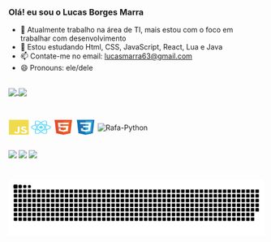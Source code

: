 ### Olá! eu sou o Lucas Borges Marra

- 🔭 Atualmente trabalho na área de TI, mais estou com o foco em trabalhar com desenvolvimento
- 🌱 Estou estudando Html, CSS, JavaScript, React, Lua e Java
- 📫 Contate-me no email: lucasmarra63@gmail.com
- 😄 Pronouns: ele/dele

##

<div>
  <a href="https://github.com/LucasBM4rra">
    <img height=173 align="center" src="https://github-readme-stats.vercel.app/api?username=LucasBM4rra&show_icons=true&theme=highcontrast" />
  </a>
  <a href="https://github.com/LucasBM4rra">
    <img height=173 align="center" src="https://github-readme-stats.vercel.app/api/top-langs?username=LucasBM4rra&layout=compact&card_width=320&theme=highcontrast&langs_count=20" />
  </a> 
</div>

##

<div style="display: inline_block"><br>
  <img align="center" alt="Rafa-Js" height="30" width="40" src="https://raw.githubusercontent.com/devicons/devicon/master/icons/javascript/javascript-plain.svg">
  <img align="center" alt="Rafa-React" height="30" width="40" src="https://raw.githubusercontent.com/devicons/devicon/master/icons/react/react-original.svg">
  <img align="center" alt="Rafa-HTML" height="30" width="40" src="https://raw.githubusercontent.com/devicons/devicon/master/icons/html5/html5-original.svg">
  <img align="center" alt="Rafa-CSS" height="30" width="40" src="https://raw.githubusercontent.com/devicons/devicon/master/icons/css3/css3-original.svg">
  <img align="center" alt="Rafa-Python" height="30" width="40" src="https://cdn.jsdelivr.net/gh/devicons/devicon@latest/icons/lua/lua-original.svg">
</div>

  ##

<div> 
  <a href="https://www.instagram.com/lucas_borges1514/" target="_blank"><img src="https://img.shields.io/badge/-Instagram-%23E4405F?style=for-the-badge&logo=instagram&logoColor=white" target="_blank"></a>
  <a href = "lucasmarra63@gmail.com"><img src="https://img.shields.io/badge/-Gmail-%23333?style=for-the-badge&logo=gmail&logoColor=white" target="_blank"></a>
  <a href="https://www.linkedin.com/in/lucasborges1315/" target="_blank"><img src="https://img.shields.io/badge/-LinkedIn-%230077B5?style=for-the-badge&logo=linkedin&logoColor=white" target="_blank"></a> 
  
</div>

#

<div>
 <picture>
  <source media="(prefers-color-scheme: dark)" srcset="https://raw.githubusercontent.com/LucasBM4rra/LucasBM4rra/output/github-contribution-grid-snake-dark.svg">
  <source media="(prefers-color-scheme: light)" srcset="https://raw.githubusercontent.com/LucasBM4rra/LucasBM4rra/output/github-contribution-grid-snake.svg">
  <img alt="github contribution grid snake animation" src="https://raw.githubusercontent.com/LucasBM4rra/LucasBM4rra/output/github-contribution-grid-snake.svg">
</picture>
</div>

#

